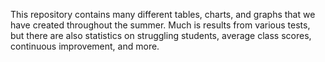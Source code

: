 This repository contains many different tables, charts, and graphs that we have created throughout the summer. Much is results from various tests, but there are also statistics on struggling students, average class scores, continuous improvement, and more.
